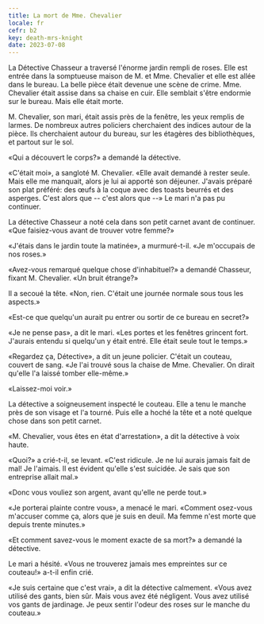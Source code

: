 ```yaml
---
title: La mort de Mme. Chevalier
locale: fr
cefr: b2
key: death-mrs-knight
date: 2023-07-08
---
```


La Détective Chasseur a traversé l'énorme jardin rempli de roses. Elle est entrée dans la somptueuse maison de M. et Mme. Chevalier et elle est allée dans le bureau. La belle pièce était devenue une scène de crime. Mme. Chevalier était assise dans sa chaise en cuir. Elle semblait s'être endormie sur le bureau. Mais elle était morte.

M. Chevalier, son mari, était assis près de la fenêtre, les yeux remplis de larmes. De nombreux autres policiers cherchaient des indices autour de la pièce. Ils cherchaient autour du bureau, sur les étagères des bibliothèques, et partout sur le sol.

«Qui a découvert le corps?» a demandé la détective.

«C'était moi», a sangloté M. Chevalier. «Elle avait demandé à rester seule. Mais elle me manquait, alors je lui ai apporté son déjeuner. J'avais préparé son plat préféré: des œufs à la coque avec des toasts beurrés et des asperges. C'est alors que -- c'est alors que --» Le mari n'a pas pu continuer.

La détective Chasseur a noté cela dans son petit carnet avant de continuer. «Que faisiez-vous avant de trouver votre femme?»

«J'étais dans le jardin toute la matinée», a murmuré-t-il. «Je m'occupais de nos roses.»

«Avez-vous remarqué quelque chose d'inhabituel?» a demandé Chasseur, fixant M. Chevalier. «Un bruit étrange?»

Il a secoué la tête. «Non, rien. C'était une journée normale sous tous les aspects.»

«Est-ce que quelqu'un aurait pu entrer ou sortir de ce bureau en secret?»

«Je ne pense pas», a dit le mari. «Les portes et les fenêtres grincent fort. J'aurais entendu si quelqu'un y était entré. Elle était seule tout le temps.»

«Regardez ça, Détective», a dit un jeune policier. C'était un couteau, couvert de sang. «Je l'ai trouvé sous la chaise de Mme. Chevalier. On dirait qu'elle l'a laissé tomber elle-même.»

«Laissez-moi voir.»

La détective a soigneusement inspecté le couteau. Elle a tenu le manche près de son visage et l'a tourné. Puis elle a hoché la tête et a noté quelque chose dans son petit carnet.

«M. Chevalier, vous êtes en état d'arrestation», a dit la détective à voix haute.

«Quoi?» a crié-t-il, se levant. «C'est ridicule. Je ne lui aurais jamais fait de mal! Je l'aimais. Il est évident qu'elle s'est suicidée. Je sais que son entreprise allait mal.»

«Donc vous vouliez son argent, avant qu'elle ne perde tout.»

«Je porterai plainte contre vous», a menacé le mari. «Comment osez-vous m'accuser comme ça, alors que je suis en deuil. Ma femme n'est morte que depuis trente minutes.»

«Et comment savez-vous le moment exacte de sa mort?» a demandé la détective.

Le mari a hésité. «Vous ne trouverez jamais mes empreintes sur ce couteau!» a-t-il enfin crié.

«Je suis certaine que c'est vrai», a dit la détective calmement. «Vous avez utilisé des gants, bien sûr. Mais vous avez été négligent. Vous avez utilisé vos gants de jardinage. Je peux sentir  l'odeur des roses sur le manche du couteau.»